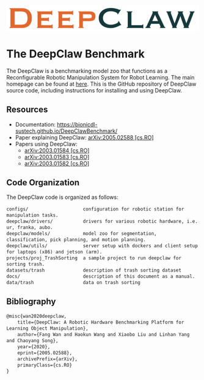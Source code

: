 ![DeepClaw-Logo](docs/asset/fig-DeepClaw.png)

# The DeepClaw Benchmark

The DeepClaw is a benchmarking model zoo that functions as a Reconfigurable Robotic Manipulation System for Robot Learning. The main homepage can be found at [here](https://bionicdl-sustech.github.io/DeepClawBenchmark/). This is the GitHub repository of DeepClaw source code, including instructions for installing and using DeepClaw.

## Resources

- Documentation: https://bionicdl-sustech.github.io/DeepClawBenchmark/
- Paper explaining DeepClaw: [arXiv:2005.02588 [cs.RO]](https://arxiv.org/abs/2005.02588)
- Papers using DeepClaw: 
    - [arXiv:2003.01584 [cs.RO]](https://arxiv.org/abs/2003.01584)
    - [arXiv:2003.01583 [cs.RO]](https://arxiv.org/abs/2003.01583)
    - [arXiv:2003.01582 [cs.RO]](https://arxiv.org/abs/2003.01582)

## Code Organization

The DeepClaw code is organized as follows:

    configs/                    configuration for robotic station for manipulation tasks.
    deepclaw/drivers/           drivers for various robotic hardware, i.e. ur, franka, aubo.
    deepclaw/models/            model zoo for segmentation, classification, pick planning, and motion planning.
    deepclaw/utils/             server setup with dockers and client setup for laptops (x86) and jetson (arm).
    projects/proj_TrashSorting  a sample project to run deepclaw for sorting trash.
    datasets/trash              description of trash sorting dataset
    docs/                       description of this document as a manual.
    data/trash                  data on trash sorting

## Bibliography

```
@misc{wan2020deepclaw,
    title={DeepClaw: A Robotic Hardware Benchmarking Platform for Learning Object Manipulation},
    author={Fang Wan and Haokun Wang and Xiaobo Liu and Linhan Yang and Chaoyang Song},
    year={2020},
    eprint={2005.02588},
    archivePrefix={arXiv},
    primaryClass={cs.RO}
}
```